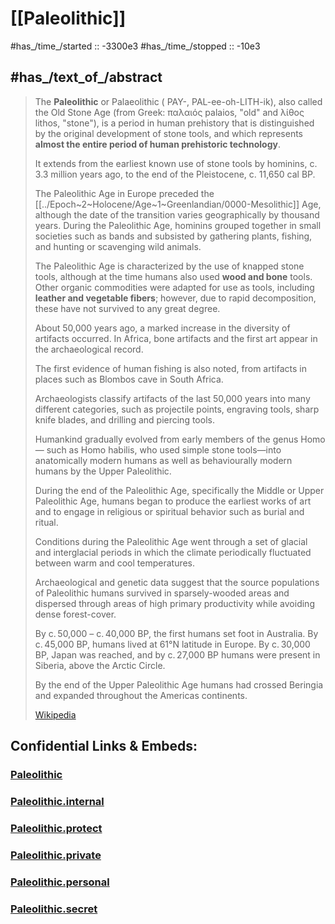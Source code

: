 # [[Paleolithic]] 

#has_/time_/started :: -3300e3 
#has_/time_/stopped ::   -10e3 

## #has_/text_of_/abstract  

> The **Paleolithic** or Palaeolithic ( PAY-, PAL-ee-oh-LITH-ik), also called the Old Stone Age 
> (from Greek: παλαιός palaios, "old" and λίθος lithos, "stone"), 
> is a period in human prehistory that is distinguished by the original development of stone tools, 
> and which represents __almost the entire period of human prehistoric technology__. 
> 
> It extends from the earliest known use of stone tools by hominins, c. 3.3 million years ago, 
> to the end of the Pleistocene, c. 11,650 cal BP.
> 
> The Paleolithic Age in Europe preceded the [[../Epoch~2~Holocene/Age~1~Greenlandian/0000-Mesolithic]] Age, 
> although the date of the transition varies geographically by thousand years. 
> During the Paleolithic Age, hominins grouped together in small societies such as bands 
> and subsisted by gathering plants, fishing, and hunting or scavenging wild animals. 
> 
> The Paleolithic Age is characterized by the use of knapped stone tools, 
> although at the time humans also used __wood and bone__ tools. 
> Other organic commodities were adapted for use as tools, including __leather and vegetable fibers__; 
> however, due to rapid decomposition, these have not survived to any great degree.
>
> About 50,000 years ago, a marked increase in the diversity of artifacts occurred. 
> In Africa, bone artifacts and the first art appear in the archaeological record. 
> 
> The first evidence of human fishing is also noted, 
> from artifacts in places such as Blombos cave in South Africa. 
> 
> Archaeologists classify artifacts of the last 50,000 years into many different categories, 
> such as projectile points, engraving tools, sharp knife blades, and drilling and piercing tools.
>
> Humankind gradually evolved from early members of the genus Homo—
> such as Homo habilis, who used simple stone tools—into anatomically modern humans 
> as well as behaviourally modern humans by the Upper Paleolithic. 
> 
> During the end of the Paleolithic Age, specifically the Middle or Upper Paleolithic Age, 
> humans began to produce the earliest works of art 
> and to engage in religious or spiritual behavior such as burial and ritual. 
> 
> Conditions during the Paleolithic Age went through a set of glacial and interglacial periods 
> in which the climate periodically fluctuated between warm and cool temperatures. 
> 
> Archaeological and genetic data suggest that the source 
> populations of Paleolithic humans survived in sparsely-wooded areas 
> and dispersed through areas of high primary productivity while avoiding dense forest-cover. 
> 
> By c. 50,000 – c. 40,000 BP, the first humans set foot in Australia. 
> By c. 45,000 BP, humans lived at 61°N latitude in Europe. 
> By c. 30,000 BP, Japan was reached, and 
> by c. 27,000 BP humans were present in Siberia, above the Arctic Circle. 
> 
> By the end of the Upper Paleolithic Age humans had crossed Beringia 
> and expanded throughout the Americas continents.
>
> [Wikipedia](https://en.wikipedia.org/wiki/Paleolithic)

## Confidential Links & Embeds: 

### [Paleolithic](/_public/Time-Ages/human-ages/Stone-Age/Paleolithic.md) 

### [Paleolithic.internal](/_internal/Time-Ages/human-ages/Stone-Age/Paleolithic.internal.md) 

### [Paleolithic.protect](/_protect/Time-Ages/human-ages/Stone-Age/Paleolithic.protect.md) 

### [Paleolithic.private](/_private/Time-Ages/human-ages/Stone-Age/Paleolithic.private.md) 

### [Paleolithic.personal](/_personal/Time-Ages/human-ages/Stone-Age/Paleolithic.personal.md) 

### [Paleolithic.secret](/_secret/Time-Ages/human-ages/Stone-Age/Paleolithic.secret.md) 
